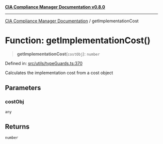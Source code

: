 [**CIA Compliance Manager Documentation v0.8.0**](../README.md)

***

[CIA Compliance Manager Documentation](../globals.md) / getImplementationCost

# Function: getImplementationCost()

> **getImplementationCost**(`costObj`): `number`

Defined in: [src/utils/typeGuards.ts:370](https://github.com/Hack23/cia-compliance-manager/blob/cb6149c89796a3270553cf52dea8f2c5b402dd17/src/utils/typeGuards.ts#L370)

Calculates the implementation cost from a cost object

## Parameters

### costObj

`any`

## Returns

`number`

